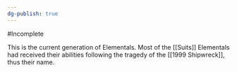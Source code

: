 ```yaml
---
dg-publish: true
---
```

#Incomplete 

This is the current generation of Elementals. Most of the [[Suits]] Elementals had received their abilities following the tragedy of the [[1999 Shipwreck]], thus their name.